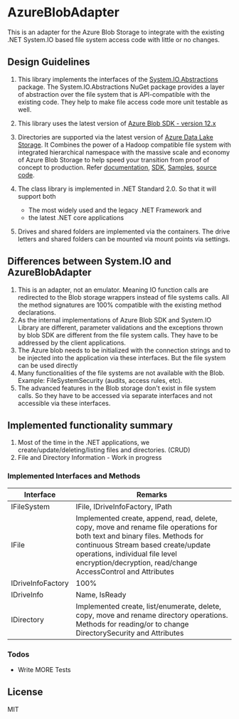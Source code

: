 # AzureBlobAdapter

This is an adapter for the Azure Blob Storage to integrate with the existing .NET System.IO based file system access code with little or no changes.

## Design Guidelines
1.  This library implements the interfaces of the [System.IO.Abstractions](https://www.nuget.org/packages/System.IO.Abstractions/) package. The System.IO.Abstractions NuGet package provides a layer of abstraction over the file system that is API-compatible with the existing code. They help to make file access code more unit testable as well.

1. This library uses the latest version of [Azure Blob SDK - version 12.x](https://docs.microsoft.com/en-us/dotnet/api/overview/azure/storage?view=azure-dotnet)
1. Directories are supported via the latest version of [Azure Data Lake Storage](https://docs.microsoft.com/en-us/azure/storage/blobs/data-lake-storage-introduction). It
Combines the power of a Hadoop compatible file system with integrated hierarchical namespace with the massive scale and economy of Azure Blob Storage to help speed your transition from proof of concept to production. Refer [documentation](https://docs.microsoft.com/en-us/azure/storage/blobs/data-lake-storage-introduction), [SDK](https://docs.microsoft.com/en-us/dotnet/api/azure.storage.files.datalake?view=azure-dotnet), [Samples](https://docs.microsoft.com/en-us/azure/storage/blobs/data-lake-storage-directory-file-acl-dotnet), [source code](https://github.com/Azure/azure-sdk-for-net/tree/master/sdk/storage/Azure.Storage.Files.DataLake).

1. The class library is implemented in .NET Standard 2.0. So that it will support both
   * The most widely used and the legacy .NET Framework and
   * the latest .NET core applications
1. Drives and shared folders are implemented via the containers. The drive letters and shared folders can be mounted via mount points via settings.

## Differences between System.IO and AzureBlobAdapter
1. This is an adapter, not an emulator. Meaning IO function calls are redirected to the Blob storage wrappers instead of file systems calls. All the method signatures are 100% compatible with the existing method declarations. 
1. As the internal implementations of Azure Blob SDK and System.IO Library are different, parameter validations and the exceptions thrown by blob SDK are different from the file system calls. They have to be addressed by the client applications.
1. The Azure blob needs to be initialized with the connection strings and to be injected into the application via these interfaces. But the file system can be used directly
2. Many functionalities of the file systems are not available with the Blob. Example: FileSystemSecurity (audits, access rules, etc).
3. The advanced features in the Blob storage don't exist in file system calls. So they have to be accessed via separate interfaces and not accessible via these interfaces.

## Implemented functionality summary
1.  Most of the time in the .NET applications, we create/update/deleting/listing files and directories. (CRUD)
2. File and Directory Information - Work in progress

### Implemented Interfaces and Methods
| Interface | Remarks |
| ------ | ------ |
|IFileSystem|IFile, IDriveInfoFactory, IPath|
|IFile|Implemented create, append, read, delete, copy, move and rename file operations for both text and binary files. Methods for continuous Stream based create/update operations, individual file level encryption/decryption, read/change AccessControl and Attributes|
|IDriveInfoFactory|100%|
|IDriveInfo|Name, IsReady|
|IDirectory|Implemented create, list/enumerate, delete, copy, move and rename directory operations. Methods for reading/or to change DirectorySecurity and Attributes|

### Todos

 - Write MORE Tests

License
----

MIT